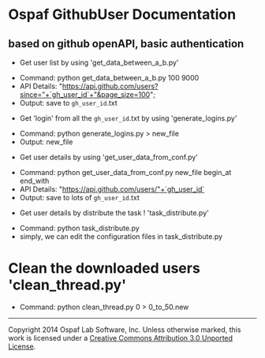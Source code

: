 # Ospaf GithubUser Documentation

## based on github openAPI, basic authentication

+ Get user list by using 'get_data_between_a_b.py'
 - Command: python get_data_between_a_b.py  100 9000
 - API Details: "https://api.github.com/users?since="+`gh_user_id`+"&page_size=100";
 - Output: save to `gh_user_id`.txt
+ Get 'login' from all the `gh_user_id`.txt by using 'generate_logins.py'
 - Command: python generate_logins.py > new_file
 - Output: new_file
+ Get user details by using 'get_user_data_from_conf.py'
 - Command: python get_user_data_from_conf.py new_file begin_at end_with
 - API Details: "https://api.github.com/users/"+`gh_user_id`
 - Output: save to lots of `gh_user_id`.txt

+ Get user details by distribute the task ! 'task_distribute.py'
 - Command: python task_distribute.py
 - simply, we can edit the configuration files in task_distribute.py

# Clean the downloaded users 'clean_thread.py'
 - Command: python clean_thread.py 0 > 0_to_50.new

- - -
Copyright 2014 Ospaf Lab Software, Inc. Unless otherwise marked, this work is licensed under a [Creative Commons Attribution 3.0 Unported License](http://creativecommons.org/licenses/by/3.0/).

